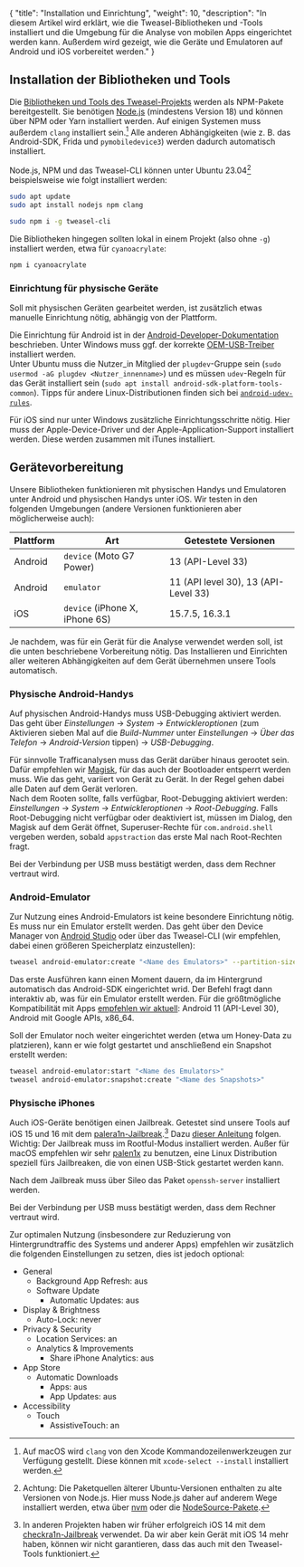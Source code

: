 {
    "title": "Installation und Einrichtung",
    "weight": 10,
    "description": "In diesem Artikel wird erklärt, wie die Tweasel-Bibliotheken und -Tools installiert und die Umgebung für die Analyse von mobilen Apps eingerichtet werden kann. Außerdem wird gezeigt, wie die Geräte und Emulatoren auf Android und iOS vorbereitet werden."
}

## Installation der Bibliotheken und Tools

Die [Bibliotheken und Tools des Tweasel-Projekts](/) werden als NPM-Pakete bereitgestellt. Sie benötigen [Node.js](https://nodejs.org) (mindestens Version 18) und können über NPM oder Yarn installiert werden. Auf einigen Systemen muss außerdem `clang` installiert sein.[^clang-macos] Alle anderen Abhängigkeiten (wie z. B. das Android-SDK, Frida und `pymobiledevice3`) werden dadurch automatisch installiert.

Node.js, NPM und das Tweasel-CLI können unter Ubuntu 23.04[^ubuntu-node] beispielsweise wie folgt installiert werden:

[^clang-macos]: Auf macOS wird `clang` von den Xcode Kommandozeilenwerkzeugen zur Verfügung gestellt. Diese können mit `xcode-select --install` installiert werden.
[^ubuntu-node]: Achtung: Die Paketquellen älterer Ubuntu-Versionen enthalten zu alte Versionen von Node.js. Hier muss Node.js daher auf anderem Wege installiert werden, etwa über [nvm](https://github.com/nvm-sh/nvm) oder die [NodeSource-Pakete](https://github.com/nodesource/distributions).

```sh
sudo apt update
sudo apt install nodejs npm clang

sudo npm i -g tweasel-cli
```

Die Bibliotheken hingegen sollten lokal in einem Projekt (also ohne `-g`) installiert werden, etwa für `cyanoacrylate`:

```sh
npm i cyanoacrylate
```

### Einrichtung für physische Geräte

Soll mit physischen Geräten gearbeitet werden, ist zusätzlich etwas manuelle Einrichtung nötig, abhängig von der Plattform.

Die Einrichtung für Android ist in der [Android-Developer-Dokumentation](https://developer.android.com/studio/run/device#setting-up) beschrieben. Unter Windows muss ggf. der korrekte [OEM-USB-Treiber](https://developer.android.com/studio/run/oem-usb) installiert werden.  
Unter Ubuntu muss die Nutzer_in Mitglied der `plugdev`-Gruppe sein (`sudo usermod -aG plugdev <Nutzer_innenname>`) und es müssen `udev`-Regeln für das Gerät installiert sein (`sudo apt install android-sdk-platform-tools-common`). Tipps für andere Linux-Distributionen finden sich bei [`android-udev-rules`](https://github.com/M0Rf30/android-udev-rules).

Für iOS sind nur unter Windows zusätzliche Einrichtungsschritte nötig. Hier muss der Apple-Device-Driver und der Apple-Application-Support installiert werden. Diese werden zusammen mit iTunes installiert.

## Gerätevorbereitung

Unsere Bibliotheken funktionieren mit physischen Handys und Emulatoren unter Android und physischen Handys unter iOS. Wir testen in den folgenden Umgebungen (andere Versionen funktionieren aber möglicherweise auch):

| Plattform | Art | Getestete Versionen |
| --- | --- | --- |
| Android | `device` (Moto G7 Power) | 13 (API-Level 33) |
| Android | `emulator` | 11 (API level 30), 13 (API-Level 33) |
| iOS | `device` (iPhone X, iPhone 6S) | 15.7.5, 16.3.1 |

Je nachdem, was für ein Gerät für die Analyse verwendet werden soll, ist die unten beschriebene Vorbereitung nötig. Das Installieren und Einrichten aller weiteren Abhängigkeiten auf dem Gerät übernehmen unsere Tools automatisch.

### Physische Android-Handys

Auf physischen Android-Handys muss USB-Debugging aktiviert werden. Das geht über *Einstellungen* -> *System* -> *Entwickleroptionen* (zum Aktivieren sieben Mal auf die *Build-Nummer* unter *Einstellungen* -> *Über das Telefon* -> *Android-Version* tippen) -> *USB-Debugging*.

Für sinnvolle Trafficanalysen muss das Gerät darüber hinaus gerootet sein. Dafür empfehlen wir [Magisk](https://topjohnwu.github.io/Magisk/), für das auch der Bootloader entsperrt werden muss. Wie das geht, variiert von Gerät zu Gerät. In der Regel gehen dabei alle Daten auf dem Gerät verloren.  
Nach dem Rooten sollte, falls verfügbar, Root-Debugging aktiviert werden: *Einstellungen* -> *System* -> *Entwickleroptionen* -> *Root-Debugging*.
Falls Root-Debugging nicht verfügbar oder deaktiviert ist, müssen im Dialog, den Magisk auf dem Gerät öffnet, Superuser-Rechte für `com.android.shell` vergeben werden, sobald `appstraction` das erste Mal nach Root-Rechten fragt.

Bei der Verbindung per USB muss bestätigt werden, dass dem Rechner vertraut wird.

### Android-Emulator

Zur Nutzung eines Android-Emulators ist keine besondere Einrichtung nötig. Es muss nur ein Emulator erstellt werden. Das geht über den Device Manager von [Android Studio](https://developer.android.com/studio) oder über das Tweasel-CLI (wir empfehlen, dabei einen größeren Speicherplatz einzustellen):

```sh
tweasel android-emulator:create "<Name des Emulators>" --partition-size 16384
```

Das erste Ausführen kann einen Moment dauern, da im Hintergrund automatisch das Android-SDK eingerichtet wrid. Der Befehl fragt dann interaktiv ab, was für ein Emulator erstellt werden. Für die größtmögliche Kompatibilität mit Apps [empfehlen wir aktuell](https://github.com/tweaselORG/appstraction/issues/54): Android 11 (API-Level 30), Android mit Google APIs, x86_64.

Soll der Emulator noch weiter eingerichtet werden (etwa um Honey-Data zu platzieren), kann er wie folgt gestartet und anschließend ein Snapshot erstellt werden:

```sh
tweasel android-emulator:start "<Name des Emulators>"
tweasel android-emulator:snapshot:create "<Name des Snapshots>" 
```

### Physische iPhones

Auch iOS-Geräte benötigen einen Jailbreak. Getestet sind unsere Tools auf iOS 15 und 16 mit dem [palera1n-Jailbreak](https://github.com/palera1n/palera1n).[^ios-14] Dazu [dieser Anleitung](https://ios.cfw.guide/installing-palera1n/) folgen. Wichtig: Der Jailbreak muss im Rootful-Modus installiert werden. Außer für macOS empfehlen wir sehr [palen1x](https://github.com/palera1n/palen1x) zu benutzen, eine Linux Distribution speziell fürs Jailbreaken, die von einen USB-Stick gestartet werden kann.

[^ios-14]: In anderen Projekten haben wir früher erfolgreich iOS 14 mit dem [checkra1n-Jailbreak](https://checkra.in/) verwendet. Da wir aber kein Gerät mit iOS 14 mehr haben, können wir nicht garantieren, dass das auch mit den Tweasel-Tools funktioniert.

Nach dem Jailbreak muss über Sileo das Paket `openssh-server` installiert werden.

Bei der Verbindung per USB muss bestätigt werden, dass dem Rechner vertraut wird.

Zur optimalen Nutzung (insbesondere zur Reduzierung von Hintergrundtraffic des Systems und anderer Apps) empfehlen wir zusätzlich die folgenden Einstellungen zu setzen, dies ist jedoch optional:

* General
    * Background App Refresh: aus
    * Software Update
        * Automatic Updates: aus
* Display & Brightness
    * Auto-Lock: never
* Privacy & Security
    * Location Services: an
    * Analytics & Improvements
        * Share iPhone Analytics: aus
* App Store
    * Automatic Downloads
        * Apps: aus
        * App Updates: aus
 * Accessibility
    * Touch
        * AssistiveTouch: an
